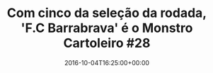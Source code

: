 ---
layout: post
title: "Com cinco da seleção da rodada, 'F.C Barrabrava' é o Monstro Cartoleiro #28"
date: 2016-10-04T16:25:00+00:00
external_link: "http://globoesporte.globo.com/cartola-fc/ep/monstros/listerine/monstro-listerine/noticia/2016/10/com-cinco-da-selecao-da-rodada-fc-barrabrava-e-o-monstro-cartoleiro-28.html"
categories: news globo.com
---